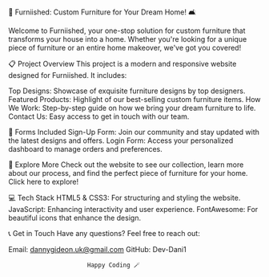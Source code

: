 🌟 Furniished: Custom Furniture for Your Dream Home! 🛋️

Welcome to Furniished, your one-stop solution for custom furniture that transforms your house into a home. Whether you're looking for a unique piece of furniture or an entire home makeover, we've got you covered!

📋 Project Overview
This project is a modern and responsive website designed for Furniished. It includes:

Top Designs: Showcase of exquisite furniture designs by top designers.
Featured Products: Highlight of our best-selling custom furniture items.
How We Work: Step-by-step guide on how we bring your dream furniture to life.
Contact Us: Easy access to get in touch with our team.

🔑 Forms Included
Sign-Up Form: Join our community and stay updated with the latest designs and offers.
Login Form: Access your personalized dashboard to manage orders and preferences.

🚀 Explore More
Check out the website to see our collection, learn more about our process, and find the perfect piece of furniture for your home. Click here to explore!

💻 Tech Stack
HTML5 & CSS3: For structuring and styling the website.
JavaScript: Enhancing interactivity and user experience.
FontAwesome: For beautiful icons that enhance the design.

📞 Get in Touch
Have any questions? Feel free to reach out: 

Email: dannygideon.uk@gmail.com
GitHub: Dev-Dani1

                          Happy Coding 🪄
